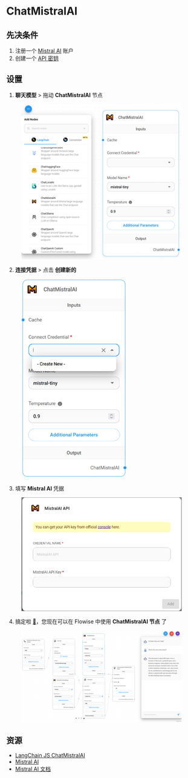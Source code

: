 # ChatMistralAI

## 先决条件

1. 注册一个 [Mistral AI](https://mistral.ai/) 账户
2. 创建一个 [API 密钥](https://console.mistral.ai/user/api-keys/)

## 设置

1. **聊天模型** > 拖动 **ChatMistralAI** 节点

<figure><img src="../../../.gitbook/assets/mistral_ai/1.png" alt="" width="563"><figcaption></figcaption></figure>

2. **连接凭据** > 点击 **创建新的**

<figure><img src="../../../.gitbook/assets/mistral_ai/2.png" alt="" width="278"><figcaption></figcaption></figure>

3. 填写 **Mistral AI** 凭据

<figure><img src="../../../.gitbook/assets/mistral_ai/3.png" alt="" width="563"><figcaption></figcaption></figure>

4. 搞定啦 [🎉](https://emojipedia.org/party-popper/)，您现在可以在 Flowise 中使用 **ChatMistralAI 节点** 了

<figure><img src="../../../.gitbook/assets/mistral_ai/4.png" alt=""><figcaption></figcaption></figure>

## 资源

* [LangChain JS ChatMistralAI](https://js.langchain.com/docs/integrations/chat/mistral)
* [Mistral AI](https://mistral.ai/)
* [Mistral AI 文档](https://docs.mistral.ai/)
